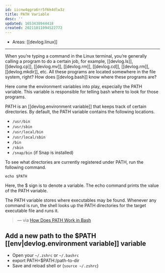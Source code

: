```yaml
---
id: iicnw4qgra6rr5f6k4dlw3z
title: PATH Variable
desc: ''
updated: 1653438944418
created: 20211011094522772
---
```


- Areas: [[devlog.linux]]

---

When you’re typing a command in the Linux terminal, you’re generally calling a program to do a certain job, for example, [[devlog.ls]], [[devlog.cp]], [[devlog.mv]], [[devlog.rm]], [[devlog.cd]], [[devlog.rm]], [[devlog.mkdir]], etc. All these programs are located somewhere in the file system, right? How does [[devlog.bash]] know where these programs are?

Here come the environment variables into play, especially the PATH variable. This variable is responsible for telling bash where to look for those programs.

PATH is an [[devlog.environment variable]] that keeps track of certain directories. By default, the PATH variable contains the following locations.

- `/usr/bin`
- `/usr/sbin`
- `/usr/local/bin`
- `/usr/local/sbin`
- `/bin`
- `/sbin`
- `/snap/bin` (if Snap is installed)

To see what directories are currently registered under PATH, run the following command.

`echo $PATH`

Here, the $ sign is to denote a variable. The echo command prints the value of the PATH variable.

The PATH variable stores where executables may be found. Whenever any command is run, the shell looks up the PATH directories for the target executable file and runs it.

> — via [How Does PATH Work in Bash](https://linuxhint.com/path_in_bash/)

## Add a new path to the $PATH [[env|devlog.environment variable]] variable

- Open your `~/.zshrc` or `~/.bashrc`
- export PATH=$PATH:/path-to-dir
- Save and reload shell or (`source ~/.zshrc`)
